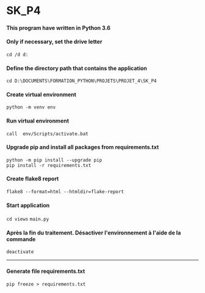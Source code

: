 # SK_P4

#### This program have written in Python 3.6

#### Only if necessary, set the drive letter 
`cd /d d:`

#### Define the directory path that contains the application
`cd D:\DOCUMENTS\FORMATION_PYTHON\PROJETS\PROJET_4\SK_P4`

#### Create virtual environment
`python -m venv env`

#### Run virtual environment
`call  env/Scripts/activate.bat`

#### Upgrade pip and install all packages from requirements.txt
`python -m pip install --upgrade pip`  
`pip install -r requirements.txt`

#### Create flake8 report
`flake8 --format=html --htmldir=flake-report`  

#### Start application
`cd views`
`main.py`

#### Après la fin du traitement. Désactiver l'environnement à l'aide de la commande
`deactivate`





--------------------------------------------------------------------------------
#### Generate file requirements.txt
`pip freeze > requirements.txt`

